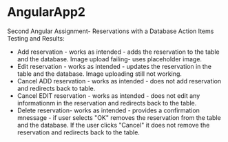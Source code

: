 # AngularApp2
Second Angular Assignment- Reservations with a Database
Action Items Testing and Results:
* Add reservation - works as intended - adds the reservation to the table and the database. Image upload failing- uses placeholder image.
* Edit reservation - works as intended - updates the reservation in the table and the database. Image uploading still not working.
* Cancel ADD reservation - works as intended - does not add reservation and redirects back to table.
* Cancel EDIT reservation - works as intended - does not edit any informationm in the reservation and redirects back to the table.
* Delete reservation- works as intended - provides a confirmation mnessage - if user selects "OK" removes the reservation from the table and the database. If the user clicks "Cancel" it does not remove the reservation and redirects back to the table. 